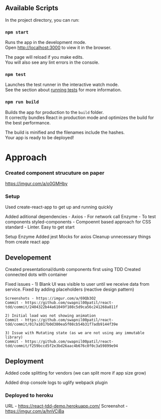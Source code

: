 ## Available Scripts

In the project directory, you can run:

### `npm start`

Runs the app in the development mode.<br>
Open [http://localhost:3000](http://localhost:3000) to view it in the browser.

The page will reload if you make edits.<br>
You will also see any lint errors in the console.

### `npm test`

Launches the test runner in the interactive watch mode.<br>
See the section about [running tests](#running-tests) for more information.

### `npm run build`

Builds the app for production to the `build` folder.<br>
It correctly bundles React in production mode and optimizes the build for the best performance.

The build is minified and the filenames include the hashes.<br>
Your app is ready to be deployed!

# Approach

### Created component strucuture on paper

https://imgur.com/a/o0GMHby


### Setup

Used create-react-app to get up and running quickly

Added aditional dependencies  -
    Axios - For network call
    Enzyme - To test components
    styled-components - Compoennt based approach for CSS
    standard - Linter. Easy to get start

Setup Enzyme
Added jest Mocks for axios
Cleanup unnecessary things from create react app

## Developement

Created presentational/dumb components first using TDD
Created connected dots with container

Fixed issues - 
    1) Blank UI was visible to user until we receive data from service. Fixed by adding placeholders (reactive design pattern)

    Screenshots - https://imgur.com/a/69Qb3O2 
    Commit - https://github.com/swapnil00patil/react-tdd/commit/2404322b44a61049f108c5d9ca56c241268a811f

    2) Initial load was not showing animation
    Commit - https://github.com/swapnil00patil/react-tdd/commit/017a1017b0d380ea5f08cb54b31f7adb9144f39e

    3) Issue with Mutating state (as we are not using any immutable library)
    Commit - https://github.com/swapnil00patil/react-tdd/commit/f259bccd5f2e3bd26aac4b676c0f0c3a59899e94

## Deployment

Added code splitting for vendors (we can split more if app size grow)

Added drop console logs to uglify webpack plugin

### Deployed to heroku 

URL - https://react-tdd-demo.herokuapp.com/
Screenshot - https://imgur.com/a/hnVCjBa